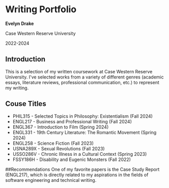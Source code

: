 # Writing Portfolio
**Evelyn Drake**

Case Western Reserve University

2022-2024
## Introduction
This is a selection of my written coursework at Case Western Reserve University. I've selected works from a variety of different genres (academic essays, literature reviews, professional communication, etc.) to represent my writing.
## Couse Titles
- PHIL315 - Selected Topics in Philosophy: Existentialism (Fall 2024)
- ENGL217 - Business and Professional Writing (Fall 2024)
- ENGL367 - Introduction to Film (Spring 2024)
- ENGL331 - 19th Century Literature: The Romantic Movement (Spring 2024)
- ENGL258 - Science Fiction (Fall 2023)
- USNA289X - Sexual Revolutions (Fall 2023)
- USSO286V - Chronic Illness in a Cultural Context (Spring 2023)
- FSSY186H - Disability and Eugenic Monsters (Fall 2022)

##Recommendations
One of my favorite papers is the Case Study Report (ENGL217), which is directly related to my aspirations in the fields of software engineering and technical writing.